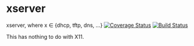 # xserver
xserver, where x ∈ {dhcp, tftp, dns, ...}
[![Coverage Status](https://coveralls.io/repos/github/simar7/xserver/badge.svg?branch=coveralls-support)](https://coveralls.io/github/simar7/xserver?branch=coveralls-support) [![Build Status](https://travis-ci.org/simar7/xserver.svg?branch=master)](https://travis-ci.org/simar7/xserver)

This has nothing to do with X11.
